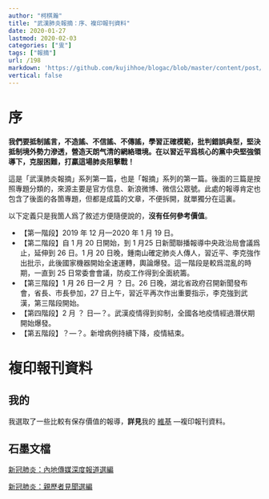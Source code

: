 ```yaml
---
author: "柯棋瀚"
title: "武漢肺炎報摘：序、複印報刊資料"
date: 2020-01-27
lastmod: 2020-02-03
categories: ["㕜"]
tags: ["報摘"]
url: /198
markdown: 'https://github.com/kujihhoe/blogac/blob/master/content/post/198肺炎報導.md'
vertical: false
---
```


# 序

**我們要抵制謠言，不造謠、不信謠、不傳謠，學習正確模範，批判錯誤典型，堅決抵制境外勢力滲透，營造天朗气清的網絡環境。在以習近平爲核心的黨中央堅強領導下，克服困難，打贏這場肺炎阻擊戰！**

這是「武漢肺炎報摘」系列第一篇，也是「報摘」系列的第一篇。後面的三篇是按照專題分類的，來源主要是官方信息、新浪微博、微信公眾號。此處的報導肯定也包含了後面的各箇專題，但都是成篇的文章，不便拆開，就單獨分在這裏。

以下定義只是我箇人爲了敘述方便隨便說的，**沒有任何參考價值**。

- 【第一階段】2019 年 12 月—2020 年 1 月 19 日。
- 【第二階段】自 1 月 20 日開始，到 1 月25 日新聞聯播報導中央政治局會議爲止，延伸到 26 日。1 月 20 日晚，鍾南山確定肺炎人傳人，習近平、李克強作出批示，此後國家機器開始全速運轉，輿論爆發。這一階段是較爲混亂的時期，一直到 25 日常委會會議，防疫工作得到全面統籌。
- 【第三階段】1 月 26 日—2 月 ？ 日。26 日晚，湖北省政府召開新聞發布會，省長、市長參加，27 日上午，習近平再次作出重要指示，李克強到武漢，第三階段開始。
- 【第四階段】2 月 ？ 日—？。武漢疫情得到抑制，全國各地疫情經過潛伏期開始爆發。
- 【第五階段】？—？。新增病例持續下降，疫情結束。

# 複印報刊資料

## 我的

我選取了一些比較有保存價值的報導，**詳見**我的 [維基](https://kqh.wiki) —複印報刊資料。

## 石墨文檔

[新冠肺炎：內地傳媒深度報道選編](https://shimo.im/docs/vj38GdGpqDJtGkKJ/read)

[新冠肺炎：親歷者見聞選編](https://shimo.im/docs/5dbf36f637674529/read)